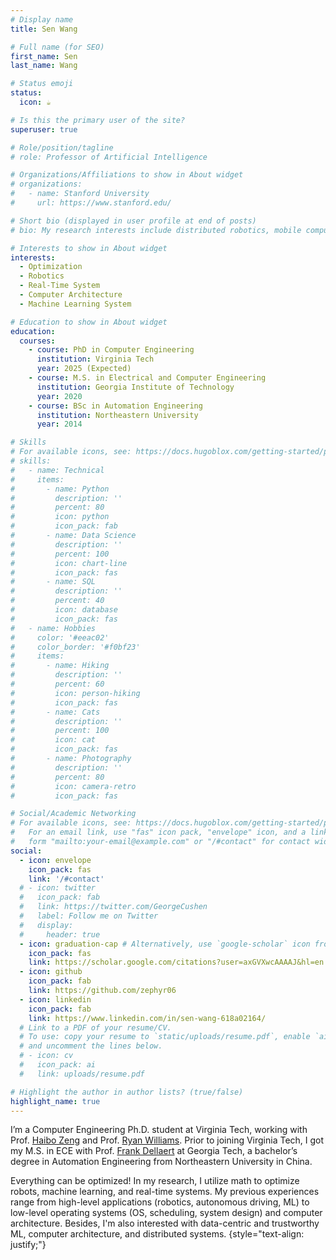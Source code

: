 ```yaml
---
# Display name
title: Sen Wang

# Full name (for SEO)
first_name: Sen
last_name: Wang

# Status emoji
status:
  icon: ☕️

# Is this the primary user of the site?
superuser: true

# Role/position/tagline
# role: Professor of Artificial Intelligence

# Organizations/Affiliations to show in About widget
# organizations:
#   - name: Stanford University
#     url: https://www.stanford.edu/

# Short bio (displayed in user profile at end of posts)
# bio: My research interests include distributed robotics, mobile computing and programmable matter.

# Interests to show in About widget
interests:
  - Optimization
  - Robotics
  - Real-Time System
  - Computer Architecture
  - Machine Learning System

# Education to show in About widget
education:
  courses:
    - course: PhD in Computer Engineering
      institution: Virginia Tech
      year: 2025 (Expected)
    - course: M.S. in Electrical and Computer Engineering
      institution: Georgia Institute of Technology
      year: 2020
    - course: BSc in Automation Engineering
      institution: Northeastern University
      year: 2014

# Skills
# For available icons, see: https://docs.hugoblox.com/getting-started/page-builder/#icons
# skills:
#   - name: Technical
#     items:
#       - name: Python
#         description: ''
#         percent: 80
#         icon: python
#         icon_pack: fab
#       - name: Data Science
#         description: ''
#         percent: 100
#         icon: chart-line
#         icon_pack: fas
#       - name: SQL
#         description: ''
#         percent: 40
#         icon: database
#         icon_pack: fas
#   - name: Hobbies
#     color: '#eeac02'
#     color_border: '#f0bf23'
#     items:
#       - name: Hiking
#         description: ''
#         percent: 60
#         icon: person-hiking
#         icon_pack: fas
#       - name: Cats
#         description: ''
#         percent: 100
#         icon: cat
#         icon_pack: fas
#       - name: Photography
#         description: ''
#         percent: 80
#         icon: camera-retro
#         icon_pack: fas

# Social/Academic Networking
# For available icons, see: https://docs.hugoblox.com/getting-started/page-builder/#icons
#   For an email link, use "fas" icon pack, "envelope" icon, and a link in the
#   form "mailto:your-email@example.com" or "/#contact" for contact widget.
social:
  - icon: envelope
    icon_pack: fas
    link: '/#contact'
  # - icon: twitter
  #   icon_pack: fab
  #   link: https://twitter.com/GeorgeCushen
  #   label: Follow me on Twitter
  #   display:
  #     header: true
  - icon: graduation-cap # Alternatively, use `google-scholar` icon from `ai` icon pack
    icon_pack: fas
    link: https://scholar.google.com/citations?user=axGVXwcAAAAJ&hl=en
  - icon: github
    icon_pack: fab
    link: https://github.com/zephyr06
  - icon: linkedin
    icon_pack: fab
    link: https://www.linkedin.com/in/sen-wang-618a02164/
  # Link to a PDF of your resume/CV.
  # To use: copy your resume to `static/uploads/resume.pdf`, enable `ai` icons in `params.yaml`,
  # and uncomment the lines below.
  # - icon: cv
  #   icon_pack: ai
  #   link: uploads/resume.pdf

# Highlight the author in author lists? (true/false)
highlight_name: true
---
```


I’m a Computer Engineering Ph.D. student at Virginia Tech, working with Prof. [Haibo Zeng](https://www.faculty.ece.vt.edu/zeng/) and Prof. [Ryan Williams](https://ece.vt.edu/people/profile/williams.html). Prior to joining Virginia Tech, I got my M.S. in ECE with Prof. [Frank Dellaert](https://dellaert.github.io/) at Georgia Tech, a bachelor’s degree in Automation Engineering from Northeastern University in China.

Everything can be optimized! In my research, I utilize math to optimize robots, machine learning, and real-time systems. My previous experiences range from high-level applications (robotics, autonomous driving, ML) to low-level operating systems (OS, scheduling, system design) and computer architecture. Besides, I'm also interested with data-centric and trustworthy ML, computer architecture, and distributed systems.
{style="text-align: justify;"}
